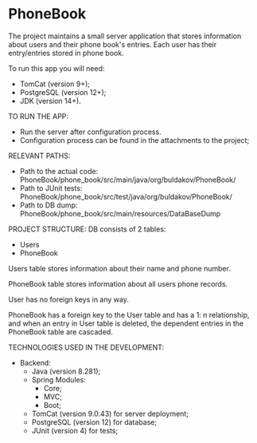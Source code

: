 # PhoneBook
The project maintains a small server application that stores information about users and their phone book's entries. Each user has their entry/entries stored in phone book. 

To run this app you will need:
- TomCat (version 9+);
- PostgreSQL (version 12+);
- JDK (version 14+).

TO RUN THE APP:
- Run the server after configuration process. 
- Configuration process can be found in the attachments to the project;



RELEVANT PATHS:
- Path to the actual code: PhoneBook/phone_book/src/main/java/org/buldakov/PhoneBook/
- Path to JUnit tests: PhoneBook/phone_book/src/test/java/org/buldakov/PhoneBook/
- Path to DB dump: PhoneBook/phone_book/src/main/resources/DataBaseDump


PROJECT STRUCTURE:
DB consists of 2 tables:
- Users
- PhoneBook

Users table stores information about their name and phone number. 

PhoneBook table stores information about all users phone records.

User has no foreign keys in any way.

PhoneBook has a foreign key to the User table and has a 1: n relationship, and when an entry in User table is deleted, the dependent entries in the PhoneBook table are cascaded.


TECHNOLOGIES USED IN THE DEVELOPMENT: 
- Backend: 
  - Java (version 8.281);
  - Spring Modules:
    - Core;
    - MVC;
    - Boot;
  - TomCat (version 9.0.43) for server deployment;
  - PostgreSQL (version 12) for database;
  - JUnit (version 4) for tests;

 
